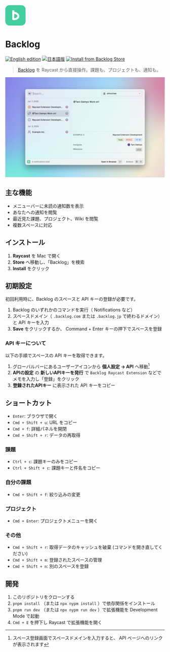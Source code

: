 <img src="./assets/icon-brand.png" alt="Backlog" width="64" height="64">

# Backlog

[![English edition](https://img.shields.io/badge/README-English-blue)](/README.md)
[![日本語版](https://img.shields.io/badge/README-日本語-blue)](/README.ja.md)
[![Install from Backlog Store](https://img.shields.io/badge/Raycast_Store-Backlog-ff6363?logo=raycast)](https://www.raycast.com/simochee/backlog)

> [Backlog](https://backlog.com) を Raycast から直接操作。課題も、プロジェクトも、通知も。

![](metadata/backlog-1.png)

## 主な機能

- メニューバーに未読の通知数を表示
- あなたへの通知を閲覧
- 最近見た課題、プロジェクト、Wiki を閲覧
- 複数スペースに対応

## インストール

1. **Raycast** を Mac で開く
1. **Store** へ移動し、「Backlog」を検索
1. **Install** をクリック

## 初期設定

初回利用時に、Backlog のスペースと API キーの登録が必要です。

1. Backlog のいずれかのコマンドを実行（ Notifications など）
1. スペースドメイン（ `.backlog.com` または `.backlog.jp` で終わるドメイン）と API キーを入力
1. **Save** をクリックするか、 Command + Enter キーの押下でスペースを登録

### API キーについて

以下の手順でスペースの API キーを取得できます。

1. グローバルバーにあるユーザーアイコンから **個人設定 → API** へ移動[^1]
1. **APIの設定** の **新しいAPIキーを発行** で `Backlog Raycast Extension` などでメモを入力し「登録」をクリック
1. **登録されたAPIキー** に表示された API キーをコピー

[^1]: スペース登録画面でスペースドメインを入力すると、 API ページへのリンクが表示されます

## ショートカット

- `Enter`: ブラウザで開く
- `Cmd + Shift + u`: URL をコピー
- `Cmd + f`: 詳細パネルを開閉
- `Cmd + Shift + r`: データの再取得

### 課題

- `Ctrl + c`: 課題キーのみをコピー
- `Ctrl + Shift + c`: 課題キーと件名をコピー

### 自分の課題

- `Cmd + Shift + f`: 絞り込みの変更

### プロジェクト

- `Cmd + Enter`: プロジェクトメニューを開く

### その他

- `Cmd + Shift + r`: 取得データのキャッシュを破棄 (コマンドを開き直してください)
- `Cmd + Shift + m`: 登録されたスペースの管理
- `Cmd + Shift + n`: 別のスペースを登録

## 開発

1. このリポジトリをクローンする
1. `pnpm install` （または `npx nypm install` ）で依存関係をインストール
1. `pnpm run dev` （または `npx nypm run dev` ）で拡張機能を Development Mode で起動
1. `Cmd + E` を押下し Raycast で拡張機能を開く
